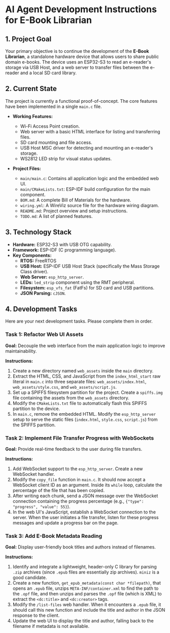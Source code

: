 # AI Agent Development Instructions for E-Book Librarian

## 1. Project Goal

Your primary objective is to continue the development of the **E-Book Librarian**, a standalone hardware device that allows users to share public domain e-books. The device uses an ESP32-S3 to read an e-reader's storage via USB Host, and a web server to transfer files between the e-reader and a local SD card library.

## 2. Current State

The project is currently a functional proof-of-concept. The core features have been implemented in a single `main.c` file.

- **Working Features:**
  - Wi-Fi Access Point creation.
  - Web server with a basic HTML interface for listing and transferring files.
  - SD card mounting and file access.
  - USB Host MSC driver for detecting and mounting an e-reader's storage.
  - WS2812 LED strip for visual status updates.

- **Project Files:**
  - `main/main.c`: Contains all application logic and the embedded web UI.
  - `main/CMakeLists.txt`: ESP-IDF build configuration for the main component.
  - `BOM.md`: A complete Bill of Materials for the hardware.
  - `wiring.yml`: A WireViz source file for the hardware wiring diagram.
  - `README.md`: Project overview and setup instructions.
  - `TODO.md`: A list of planned features.

## 3. Technology Stack

- **Hardware:** ESP32-S3 with USB OTG capability.
- **Framework:** ESP-IDF (C programming language).
- **Key Components:**
  - **RTOS:** FreeRTOS
  - **USB Host:** ESP-IDF USB Host Stack (specifically the Mass Storage Class driver).
  - **Web Server:** `esp_http_server`.
  - **LEDs:** `led_strip` component using the RMT peripheral.
  - **Filesystem:** `esp_vfs_fat` (FatFs) for SD card and USB partitions.
  - **JSON Parsing:** `cJSON`.

## 4. Development Tasks

Here are your next development tasks. Please complete them in order.

### Task 1: Refactor Web UI Assets

**Goal:** Decouple the web interface from the main application logic to improve maintainability.

**Instructions:**
1.  Create a new directory named `web_assets` inside the `main` directory.
2.  Extract the HTML, CSS, and JavaScript from the `index_html_start` raw literal in `main.c` into three separate files: `web_assets/index.html`, `web_assets/style.css`, and `web_assets/script.js`.
3.  Set up a SPIFFS filesystem partition for the project. Create a `spiffs.img` file containing the assets from the `web_assets` directory.
4.  Modify the `CMakeLists.txt` file to automatically flash this SPIFFS partition to the device.
5.  In `main.c`, remove the embedded HTML. Modify the `esp_http_server` setup to serve the static files (`index.html`, `style.css`, `script.js`) from the SPIFFS partition.

### Task 2: Implement File Transfer Progress with WebSockets

**Goal:** Provide real-time feedback to the user during file transfers.

**Instructions:**
1.  Add WebSocket support to the `esp_http_server`. Create a new WebSocket handler.
2.  Modify the `copy_file` function in `main.c`. It should now accept a WebSocket client ID as an argument. Inside its `while` loop, calculate the percentage of the file that has been copied.
3.  After writing each chunk, send a JSON message over the WebSocket connection containing the progress percentage (e.g., `{"type": "progress", "value": 55}`).
4.  In the web UI's JavaScript, establish a WebSocket connection to the server. When the user initiates a file transfer, listen for these progress messages and update a progress bar on the page.

### Task 3: Add E-Book Metadata Reading

**Goal:** Display user-friendly book titles and authors instead of filenames.

**Instructions:**
1.  Identify and integrate a lightweight, header-only C library for parsing `.zip` archives (since `.epub` files are essentially zip archives). `miniz` is a good candidate.
2.  Create a new function, `get_epub_metadata(const char *filepath)`, that opens an `.epub` file, unzips `META-INF/container.xml` to find the path to the `.opf` file, and then unzips and parses the `.opf` file (which is XML) to extract the `<dc:title>` and `<dc:creator>` tags.
3.  Modify the `/list-files` web handler. When it encounters a `.epub` file, it should call this new function and include the title and author in the JSON response to the client.
4.  Update the web UI to display the title and author, falling back to the filename if metadata is not available.
